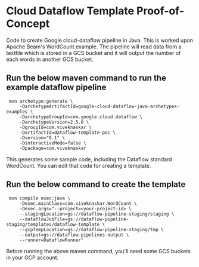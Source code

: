 # Cloud Dataflow Template Proof-of-Concept

Code to create Google cloud-dataflow pipeline in Java. This is worked upon Apache Beam's WordCount example. The pipeline will read data from a textfile which is stored in a GCS bucket and it will output the number of each words in another GCS bucket.

## Run the below maven command to run the example dataflow pipeline

```
 mvn archetype:generate \
     -DarchetypeArtifactId=google-cloud-dataflow-java-archetypes-examples \
     -DarchetypeGroupId=com.google.cloud.dataflow \
     -DarchetypeVersion=2.5.0 \
     -DgroupId=com.viveknaskar \
     -DartifactId=dataflow-template-poc \
     -Dversion="0.1" \
     -DinteractiveMode=false \
     -Dpackage=com.viveknaskar
 ```
    
 This generates some sample code, including the Dataflow standard WordCount. You can edit that code for creating a template.
 
 ## Run the below command to create the template
 
 ```
  mvn compile exec:java \
      -Dexec.mainClass=com.viveknaskar.WordCount \
      -Dexec.args="--project=<your-project-id> \
      --stagingLocation=gs://dataflow-pipeline-staging/staging \
      --dataflowJobFile=gs://dataflow-pipeline-staging/templates/dataflow-template \
      --gcpTempLocation=gs://dataflow-pipeline-staging/tmp \
      --output=gs://dataflow-pipelines-output \
      --runner=DataflowRunner"
  ```
    
  Before running the above maven command, you'll need some GCS buckets in your GCP account.
  
